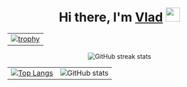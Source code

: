<h1 align="center">Hi there, I'm <a href="https://daniilshat.ru/" target="_blank">Vlad</a> 
<img src="https://github.com/blackcater/blackcater/raw/main/images/Hi.gif" height="32"/></h1>

<table>
  <tr>
    <td>
      <a href="https://github.com/ryo-ma/github-profile-trophy">
        <img src="https://github-profile-trophy.vercel.app/?username=JustVimeR&row=1&column=6" alt="trophy">
      </a>
    </td>
  </tr>
</table>

<div align="center">
  <img src="https://streak-stats.demolab.com/?user=JustVimeR" alt="GitHub streak stats">
</div>

<table>
  <tr>
    <td>
      <a href="https://github.com/anuraghazra/github-readme-stats">
        <img src="https://github-readme-stats.vercel.app/api/top-langs/?username=JustVimeR" alt="Top Langs">
      </a>
    </td>
    <td>
      <img src="https://github-readme-stats.vercel.app/api?username=JustVimeR&show_icons=true" alt="GitHub stats">
    </td>
  </tr>
</table>
